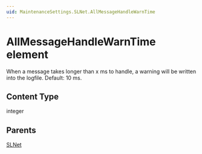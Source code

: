 ```yaml
---
uid: MaintenanceSettings.SLNet.AllMessageHandleWarnTime
---
```


# AllMessageHandleWarnTime element

When a message takes longer than x ms to handle, a warning will be written into the logfile. Default: 10 ms.

## Content Type

integer

## Parents

[SLNet](xref:MaintenanceSettings.SLNet)
